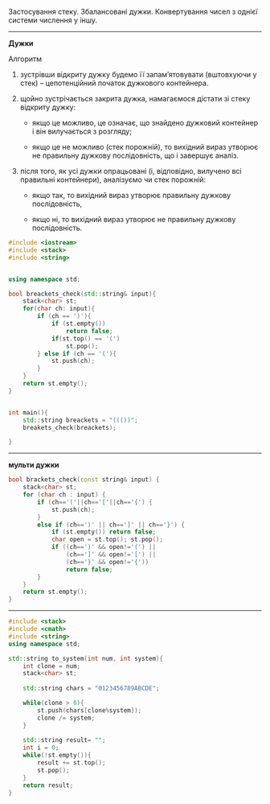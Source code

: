 Застосування стеку. Збалансовані дужки. Конвертування чисел з однієї системи числення у іншу.


---
__Дужки__

Алгоритм

1) зустрівши відкриту дужку будемо її запам’ятовувати (вштовхуючи у стек) – цепотенційний початок дужкового контейнера.

2) щойно зустрічається закрита дужка, намагаємося дістати зі стеку відкриту дужку:

	- якщо це можливо, це означає, що знайдено дужковий контейнер і він вилучається з розгляду;

	- якщо це не можливо (стек порожній), то вихідний вираз утворює не правильну дужкову послідовність, що і завершує аналіз.

3) після того, як усі дужки опрацьовані (і, відповідно, вилучено всі правильні контейнери), аналізуємо чи стек порожній:

	- якщо так, то вихідний вираз утворює правильну дужкову послідовність,

	- якщо ні, то вихідний вираз утворює не правильну дужкову послідовність.

```c++
#include <iostream>
#include <stack>
#include <string>


using namespace std;

bool breackets_check(std::string& input){
    stack<char> st;
    for(char ch: input){
        if (ch == ')'){
            if (st.empty())
                return false;
            if(st.top() == '(') 
                st.pop();
        } else if (ch == '('){
            st.push(ch);
        }
    }
    return st.empty();
}


int main(){
    std::string breackets = "((())";
    breakets_check(breackets);

}

```

---
__мульти дужки__
```c++
bool brackets_check(const string& input) {
    stack<char> st;
    for (char ch : input) {
        if (ch=='('||ch=='['||ch=='{') {
            st.push(ch);
        }
        else if (ch==')' || ch==']' || ch=='}') {
            if (st.empty()) return false;
            char open = st.top(); st.pop();
            if ((ch==')' && open!='(') ||
                (ch==']' && open!='[') ||
                (ch=='}' && open!='{'))
                return false;
        }
    }
    return st.empty();
}

```

---
```c++
#include <stack>
#include <cmath>
#include <string>
using namespace std;

std::string to_system(int num, int system){
    int clone = num;
    stack<char> st;
    
    std::string chars = "0123456789ABCDE";

    while(clone > 0){
        st.push(chars[clone%system]);
        clone /= system;
    }
    
    std::string result= "";
    int i = 0;
    while(!st.empty()){
        result += st.top();
        st.pop();
    }
    return result;
}

```
